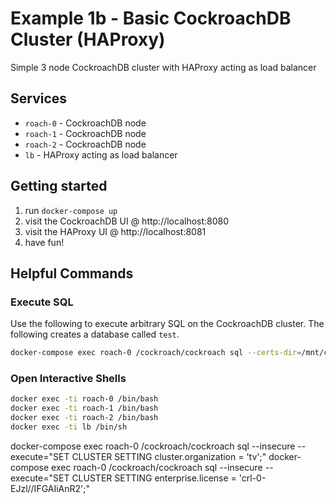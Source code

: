 # Example 1b - Basic CockroachDB Cluster (HAProxy)
Simple 3 node CockroachDB cluster with HAProxy acting as load balancer

## Services
* `roach-0` - CockroachDB node
* `roach-1` - CockroachDB node
* `roach-2` - CockroachDB node
* `lb` - HAProxy acting as load balancer

## Getting started
1) run `docker-compose up`
2) visit the CockroachDB UI @ http://localhost:8080
2) visit the HAProxy UI @ http://localhost:8081
3) have fun!

## Helpful Commands

### Execute SQL
Use the following to execute arbitrary SQL on the CockroachDB cluster.  The following creates a database called `test`.
```bash
docker-compose exec roach-0 /cockroach/cockroach sql --certs-dir=/mnt/certs/roach-0 --host=roach-0 --execute="CREATE USER tv WITH PASSWORD 'password';"
```

### Open Interactive Shells
```bash
docker exec -ti roach-0 /bin/bash
docker exec -ti roach-1 /bin/bash
docker exec -ti roach-2 /bin/bash
docker exec -ti lb /bin/sh
```

docker-compose exec roach-0 /cockroach/cockroach sql --insecure --execute="SET CLUSTER SETTING cluster.organization = 'tv';"
docker-compose exec roach-0 /cockroach/cockroach sql --insecure --execute="SET CLUSTER SETTING enterprise.license = 'crl-0-EJzl//IFGAIiAnR2';"